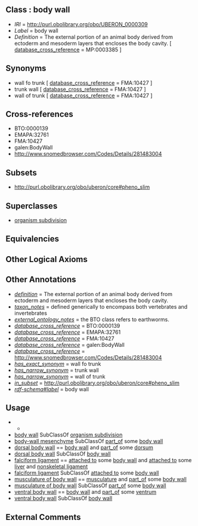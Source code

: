 
## Class : body wall

 * *IRI* = http://purl.obolibrary.org/obo/UBERON_0000309
 * *Label* = body wall
 * *Definition* = The external portion of an animal body derived from ectoderm and mesoderm layers that encloses the body cavity. [ [database_cross_reference](../../ef/oboInOwl#hasDbXref.md) = MP:0003385 ]

## Synonyms

 * wall fo trunk [ [database_cross_reference](../../ef/oboInOwl#hasDbXref.md) = FMA:10427 ]
 * trunk wall [ [database_cross_reference](../../ef/oboInOwl#hasDbXref.md) = FMA:10427 ]
 * wall of trunk [ [database_cross_reference](../../ef/oboInOwl#hasDbXref.md) = FMA:10427 ]

## Cross-references

 * BTO:0000139
 * EMAPA:32761
 * FMA:10427
 * galen:BodyWall
 * http://www.snomedbrowser.com/Codes/Details/281483004

## Subsets

 * http://purl.obolibrary.org/obo/uberon/core#pheno_slim

## Superclasses

 * [organism subdivision](../../UBERON/75/UBERON_0000475.md)

## Equivalencies


## Other Logical Axioms


## Other Annotations

 * *[definition](../../IAO/15/IAO_0000115.md)* = The external portion of an animal body derived from ectoderm and mesoderm layers that encloses the body cavity.
 * *[taxon_notes](../../UBPROP/08/UBPROP_0000008.md)* = defined generically to encompass both vertebrates and invertebrates
 * *[external_ontology_notes](../../UBPROP/12/UBPROP_0000012.md)* = the BTO class refers to earthworms.
 * *[database_cross_reference](../../ef/oboInOwl#hasDbXref.md)* = BTO:0000139
 * *[database_cross_reference](../../ef/oboInOwl#hasDbXref.md)* = EMAPA:32761
 * *[database_cross_reference](../../ef/oboInOwl#hasDbXref.md)* = FMA:10427
 * *[database_cross_reference](../../ef/oboInOwl#hasDbXref.md)* = galen:BodyWall
 * *[database_cross_reference](../../ef/oboInOwl#hasDbXref.md)* = http://www.snomedbrowser.com/Codes/Details/281483004
 * *[has_exact_synonym](../../ym/oboInOwl#hasExactSynonym.md)* = wall fo trunk
 * *[has_narrow_synonym](../../ym/oboInOwl#hasNarrowSynonym.md)* = trunk wall
 * *[has_narrow_synonym](../../ym/oboInOwl#hasNarrowSynonym.md)* = wall of trunk
 * *[in_subset](../../et/oboInOwl#inSubset.md)* = http://purl.obolibrary.org/obo/uberon/core#pheno_slim
 * *[rdf-schema#label](../../el/rdf-schema#label.md)* = body wall

## Usage

 * -
 * [body wall](../../UBERON/09/UBERON_0000309.md) SubClassOf [organism subdivision](../../UBERON/75/UBERON_0000475.md)
 * [body-wall mesenchyme](../../UBERON/10/UBERON_0006210.md) SubClassOf [part_of](../../BFO/50/BFO_0000050.md) some [body wall](../../UBERON/09/UBERON_0000309.md)
 * [dorsal body wall](../../UBERON/49/UBERON_0017649.md) == [body wall](../../UBERON/09/UBERON_0000309.md) and [part_of](../../BFO/50/BFO_0000050.md) some [dorsum](../../UBERON/37/UBERON_0001137.md)
 * [dorsal body wall](../../UBERON/49/UBERON_0017649.md) SubClassOf [body wall](../../UBERON/09/UBERON_0000309.md)
 * [falciform ligament](../../UBERON/47/UBERON_0001247.md) == [attached to](../../RO/71/RO_0002371.md) some [body wall](../../UBERON/09/UBERON_0000309.md) and [attached to](../../RO/71/RO_0002371.md) some [liver](../../UBERON/07/UBERON_0002107.md) and [nonskeletal ligament](../../UBERON/45/UBERON_0008845.md)
 * [falciform ligament](../../UBERON/47/UBERON_0001247.md) SubClassOf [attached to](../../RO/71/RO_0002371.md) some [body wall](../../UBERON/09/UBERON_0000309.md)
 * [musculature of body wall](../../UBERON/62/UBERON_0004462.md) == [musculature](../../UBERON/15/UBERON_0001015.md) and [part_of](../../BFO/50/BFO_0000050.md) some [body wall](../../UBERON/09/UBERON_0000309.md)
 * [musculature of body wall](../../UBERON/62/UBERON_0004462.md) SubClassOf [part_of](../../BFO/50/BFO_0000050.md) some [body wall](../../UBERON/09/UBERON_0000309.md)
 * [ventral body wall](../../UBERON/48/UBERON_0017648.md) == [body wall](../../UBERON/09/UBERON_0000309.md) and [part_of](../../BFO/50/BFO_0000050.md) some [ventrum](../../UBERON/35/UBERON_0013235.md)
 * [ventral body wall](../../UBERON/48/UBERON_0017648.md) SubClassOf [body wall](../../UBERON/09/UBERON_0000309.md)

## External Comments

